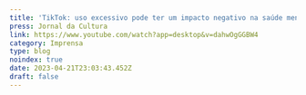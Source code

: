 ```yaml
---
title: 'TikTok: uso excessivo pode ter um impacto negativo na saúde mental de crianças e adolescentes'
press: Jornal da Cultura
link: https://www.youtube.com/watch?app=desktop&v=dahwOgGGBW4
category: Imprensa
type: blog
noindex: true
date: 2023-04-21T23:03:43.452Z
draft: false
---
```

